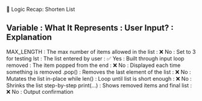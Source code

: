 🧠 Logic Recap: Shorten List

Variable     : What It Represents                                : User Input? : Explanation
--------------------------------------------------------------------------------------------------
MAX_LENGTH   : The max number of items allowed in the list       : ❌ No        : Set to 3 for testing
lst          : The list entered by user                          : ✅ Yes       : Built through input loop
removed      : The item popped from the end                      : ❌ No        : Displayed each time something is removed
.pop()       : Removes the last element of the list              : ❌ No        : Mutates the list in-place
while len()  : Loop until list is short enough                   : ❌ No        : Shrinks the list step-by-step
print(...)   : Shows removed items and final list                : ❌ No        : Output confirmation
